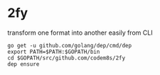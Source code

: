 # 2fy
transform one format into another easily from CLI

    go get -u github.com/golang/dep/cmd/dep
    export PATH=$PATH:$GOPATH/bin
    cd $GOPATH/src/github.com/codem8s/2fy
    dep ensure
    
    